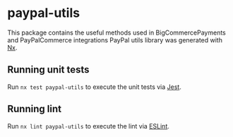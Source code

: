 # paypal-utils

This package contains the useful methods used in BigCommercePayments and PayPalCommerce integrations
PayPal utils library was generated with [Nx](https://nx.dev).

## Running unit tests

Run `nx test paypal-utils` to execute the unit tests via [Jest](https://jestjs.io).

## Running lint

Run `nx lint paypal-utils` to execute the lint via [ESLint](https://eslint.org/).

